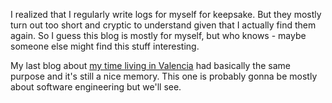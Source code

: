 ﻿I realized that I regularly write logs for myself for keepsake. But they mostly turn out too short and cryptic to understand given that I actually find them again. So I guess this blog is mostly for myself, but who knows - maybe someone else might find this stuff interesting. 

My last blog about [my time living in Valencia][vlc] had basically the same purpose and it's still a nice memory. This one is probably gonna be mostly about software engineering but we'll see.

[vlc]: http://off-to-vlc.blogspot.de/